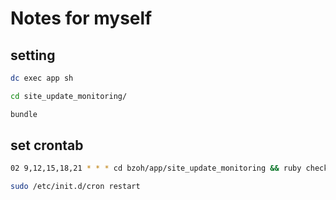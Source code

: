 # Notes for myself

## setting

```sh
dc exec app sh
```

```sh
cd site_update_monitoring/
```

```sh
bundle
```

## set crontab

```sh
02 9,12,15,18,21 * * * cd bzoh/app/site_update_monitoring && ruby check_html.rb >> /home/pi/bzoh/app/site_update_monitoring/check.log
```

```sh
sudo /etc/init.d/cron restart
```


